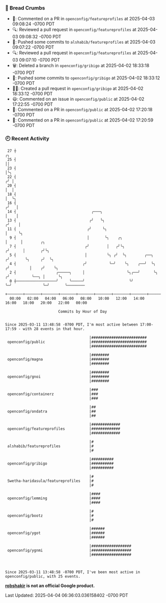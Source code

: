 ### 🍞 Bread Crumbs

 * 💬: Commented on a PR in  `openconfig/featureprofiles` at 2025-04-03 09:08:24 -0700 PDT
 * 🔍: Reviewed a pull request in  `openconfig/featureprofiles` at 2025-04-03 09:08:32 -0700 PDT
 * 🚢: Pushed some commits to `alshabib/featureprofiles` at 2025-04-03 09:07:22 -0700 PDT
 * 🔍: Reviewed a pull request in  `openconfig/featureprofiles` at 2025-04-03 09:07:10 -0700 PDT
 * 🗑: Deleted a branch in `openconfig/gribigo` at 2025-04-02 18:33:18 -0700 PDT
 * 🚢: Pushed some commits to `openconfig/gribigo` at 2025-04-02 18:33:12 -0700 PDT
 * ✍🏼: Created a pull request in `openconfig/gribigo` at 2025-04-02 18:33:12 -0700 PDT
 * 😃: Commented on an issue in `openconfig/public` at 2025-04-02 17:22:55 -0700 PDT
 * 💬: Commented on a PR in  `openconfig/public` at 2025-04-02 17:20:18 -0700 PDT
 * 💬: Commented on a PR in  `openconfig/public` at 2025-04-02 17:20:59 -0700 PDT

### 🕘 Recent Activity
```
 27 ┼                                                                        ╭╮
 25 ┤                                                                        ││
 23 ┤                                                                        │╰╮
 22 ┤                                                                       ╭╯ │
 20 ┤                                                                       │  │
 18 ┤                                                                       │  ╰╮
 16 ┤                                                                      ╭╯   │
 14 ┤                                  ╭───╮                               │    │
 13 ┤                                 ╭╯   ╰╮                             ╭╯    │
 11 ┤                                ╭╯     ╰╮                            │     ╰╮
  9 ┤                                │       ╰╮    ╭╮                     │      │        ╭╮
  7 ┤                               ╭╯        │   ╭╯╰╮                   ╭╯      │       ╭╯╰╮
  5 ┤                               │         ╰╮ ╭╯  ╰╮        ╭──╮     ╭╯       ╰╮     ╭╯  ╰╮
  4 ┤                              ╭╯          ╰─╯    ╰╮    ╭──╯  ╰╮   ╭╯         │    ╭╯    ╰╮
  2 ┤                  ╭─────╮     │                   ╰╮╭──╯      ╰╮ ╭╯          ╰──╮ │      ╰╮
  0 ┼──────────────────╯     ╰─────╯                    ╰╯          ╰─╯              ╰─╯       ╰────────
    +───────+───────+───────+───────+───────+───────+───────+───────+───────+───────+───────+───────+────
  00:00   02:00   04:00   06:00   08:00   10:00   12:00   14:00   16:00   18:00   20:00   22:00   00:00   

						Commits by Hour of Day


Since 2025-03-11 13:48:58 -0700 PDT, I'm most active between 17:00-17:59 - with 28 events in that hour.

```



```
                                      |#########################
 openconfig/public                    |#########################
                                      |#########################

                                      |########
 openconfig/magna                     |########
                                      |########

                                      |########
 openconfig/gnoi                      |########
                                      |########

                                      |###
 openconfig/containerz                |###
                                      |###

                                      |##
 openconfig/ondatra                   |##
                                      |##

                                      |#############
 openconfig/featureprofiles           |#############
                                      |#############

                                      |#
 alshabib/featureprofiles             |#
                                      |#

                                      |##########
 openconfig/gribigo                   |##########
                                      |##########

                                      |#
 Swetha-haridasula/featureprofiles    |#
                                      |#

                                      |####
 openconfig/lemming                   |####
                                      |####

                                      |#
 openconfig/bootz                     |#
                                      |#

                                      |######
 openconfig/ygot                      |######
                                      |######

                                      |##################
 openconfig/ygnmi                     |##################
                                      |##################



Since 2025-03-11 13:48:58 -0700 PDT, I've been most active in openconfig/public, with 25 events.

```
**[robshakir](mailto:robjs@google.com) is not an official Google product.**  


Last Updated: 2025-04-04 06:36:03.036158402 -0700 PDT

